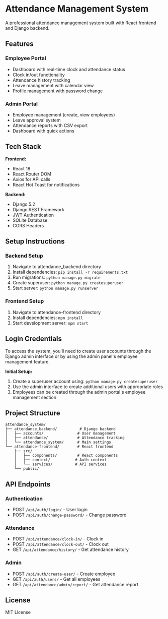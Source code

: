 # Attendance Management System

A professional attendance management system built with React frontend and Django backend.

## Features

### Employee Portal
- Dashboard with real-time clock and attendance status
- Clock in/out functionality
- Attendance history tracking
- Leave management with calendar view
- Profile management with password change

### Admin Portal
- Employee management (create, view employees)
- Leave approval system
- Attendance reports with CSV export
- Dashboard with quick actions

## Tech Stack

**Frontend:**
- React 18
- React Router DOM
- Axios for API calls
- React Hot Toast for notifications

**Backend:**
- Django 5.2
- Django REST Framework
- JWT Authentication
- SQLite Database
- CORS Headers

## Setup Instructions

### Backend Setup
1. Navigate to attendance_backend directory
2. Install dependencies: `pip install -r requirements.txt`
3. Run migrations: `python manage.py migrate`
4. Create superuser: `python manage.py createsuperuser`
5. Start server: `python manage.py runserver`

### Frontend Setup
1. Navigate to attendance-frontend directory
2. Install dependencies: `npm install`
3. Start development server: `npm start`

## Login Credentials

To access the system, you'll need to create user accounts through the Django admin interface or by using the admin panel's employee management feature.

**Initial Setup:**
1. Create a superuser account using: `python manage.py createsuperuser`
2. Use the admin interface to create additional users with appropriate roles
3. Employees can be created through the admin portal's employee management section

## Project Structure

```
attendance_system/
├── attendance_backend/          # Django backend
│   ├── accounts/               # User management
│   ├── attendance/             # Attendance tracking
│   └── attendance_system/      # Main settings
└── attendance-frontend/        # React frontend
    ├── src/
    │   ├── components/         # React components
    │   ├── context/           # Auth context
    │   └── services/          # API services
    └── public/
```

## API Endpoints

### Authentication
- POST `/api/auth/login/` - User login
- POST `/api/auth/change-password/` - Change password

### Attendance
- POST `/api/attendance/clock-in/` - Clock in
- POST `/api/attendance/clock-out/` - Clock out
- GET `/api/attendance/history/` - Get attendance history

### Admin
- POST `/api/auth/create-user/` - Create employee
- GET `/api/auth/users/` - Get all employees
- GET `/api/attendance/admin/report/` - Get attendance report

## License

MIT License